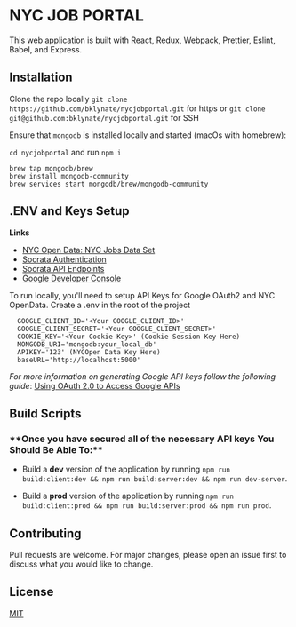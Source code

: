 # NYC JOB PORTAL

This web application is built with React, Redux, Webpack, Prettier, Eslint, Babel, and Express.

## Installation

Clone the repo locally
`git clone https://github.com/bklynate/nycjobportal.git` for https or `git clone git@github.com:bklynate/nycjobportal.git` for SSH

Ensure that `mongodb` is installed locally and started (macOs with homebrew):

`cd nycjobportal` and run `npm i`

```
brew tap mongodb/brew
brew install mongodb-community
brew services start mongodb/brew/mongodb-community
```

## .ENV and Keys Setup

**Links**

- [NYC Open Data: NYC Jobs Data Set](https://data.cityofnewyork.us/City-Government/NYC-Jobs/kpav-sd4t)
- [Socrata Authentication](https://dev.socrata.com/docs/authentication.html)
- [Socrata API Endpoints](https://dev.socrata.com/docs/endpoints.html)
- [Google Developer Console](https://console.developers.google.com/)

To run locally, you'll need to setup API Keys for Google OAuth2 and NYC OpenData. Create a .env in the root of the project

```
  GOOGLE_CLIENT_ID='<Your GOOGLE_CLIENT_ID>'
  GOOGLE_CLIENT_SECRET='<Your GOOGLE_CLIENT_SECRET>'
  COOKIE_KEY='<Your Cookie Key>' (Cookie Session Key Here)
  MONGODB_URI='mongodb:your_local_db'
  APIKEY='123' (NYCOpen Data Key Here)
  baseURL='http://localhost:5000'
```

_For more information on generating Google API keys follow the following guide_: [Using OAuth 2.0 to Access Google APIs](https://support.google.com/googleapi/answer/6158849?hl=en&ref_topic=7013279)

## Build Scripts

### \***\*Once you have secured all of the necessary API keys You Should Be Able To:\*\***

- Build a **dev** version of the application by running `npm run build:client:dev && npm run build:server:dev && npm run dev-server`.

- Build a **prod** version of the application by running `npm run build:client:prod && npm run build:server:prod && npm run prod`.

## Contributing

Pull requests are welcome. For major changes, please open an issue first to discuss what you would like to change.

## License

[MIT](https://choosealicense.com/licenses/mit/)
